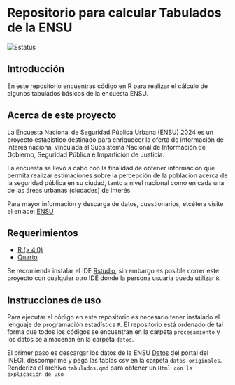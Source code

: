 # Repositorio para calcular Tabulados de la ENSU
![Estatus](https://img.shields.io/badge/Estatus-desarrollo-yellow)

## Introducción

En este repositorio encuentras código en R para realizar el cálculo de algunos tabulados básicos de la encuesta ENSU.


## Acerca de este proyecto

La Encuesta Nacional de Seguridad Pública Urbana (ENSU) 2024 es un proyecto estadístico destinado para enriquecer la oferta de información de interés nacional vinculada al Subsistema Nacional de Información de Gobierno, Seguridad Pública e Impartición de Justicia.

La encuesta se llevó a cabo con la finalidad de obtener información que permita realizar estimaciones sobre la percepción de la población acerca de la seguridad pública en su ciudad, tanto a nivel nacional como en cada una de las áreas urbanas (ciudades) de interés.

Para mayor información y descarga de datos, cuestionarios, etcétera visite el enlace: [ENSU](h#ttps://www.inegi.org.mx/programas/ensu/)



## Requerimientos
- [R (> 4.0)](https://www.r-project.org/)
- [Quarto](https://quarto.org/)  

Se recomienda instalar el IDE [Rstudio](https://www.rstudio.com/categories/rstudio-ide/), sin embargo es posible correr este proyecto con cualquier otro IDE donde la persona usuaria pueda utilizar `R`.

## Instrucciones de uso

Para ejecutar el código en este repositorio es necesario tener instalado el lenguaje de programación estadística `R`. El repositorio está ordenado de tal forma que todos los códigos se encuentran en la carpeta `procesamiento` y los datos se almacenan en la carpeta `datos`.

El primer paso es descargar los datos de la ENSU [Datos](https://www.inegi.org.mx/programas/ensu/#microdatos) del portal del INEGI, descomprime y pega las tablas csv en la carpeta `datos-originales`. Renderiza el archivo `tabulados.qmd` para obtener un `Html con la explicación de uso`